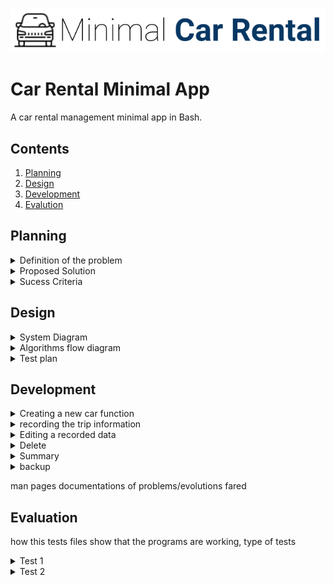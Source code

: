 ![CarRental](logo.png)

Car Rental Minimal App
===========================

A car rental management minimal app in Bash.

Contents
-----
  1. [Planning](#planning)
  1. [Design](#design)
  1. [Development](#development)
  1. [Evalution](#evaluation)

Planning
---------- 
 <details><summary>Definition of the problem</summary>
My client is an onwer of a car rental bussiness. His company has a range of cars availbale for rent on a price that varies on the hours of use of the car. The owner requests a computer program for recording information about their orders with the purpose of collecting basic information about the distance driven for each car and points out specific features: easy commands to allow to create a car, record a trip distance, query the trip history a car, edit, delete a car and see the total statistics. One more requirement of the client was a simple terminal based program with a simple and transparent installation. Theres no reference to prior experience with a computer system program. 
 <p></details>

 <details><summary>Proposed Solution</summary>
Since we dont know about any prior experience of the stakeholders with a computer system, we have to follow all the requirements given by the client entirely and successfully because we assume they must be according the stakeholders capacities and the technology present in the company. To make the installation easy and clear, its necessary to use a sotware system that already has the chosen terminal to reduce the work of going through its instalation, which would make the process of installing the app less simple and longer. I chose to work on bash because I am familiar with it, its a free software that can be found in most operating systems except for window bases. These include a lot of linux distributions, macs ls, ios, android among otherrs. It can generate txt files and has the man page feature. 
Git Hub was used to record all the steps in the process of creating the Car Rental App. This helps in the organization to keep on track on what is done and what needs to be done. 
  https://techterms.com/definition/bash
  https://devdocs.io/bash/html_node/bash-features#Bash-Features
  <p></details>
 
 <details><summary>Sucess Criteria</summary>
  These are the measurable outcomes :

1. A car can be created and stored in the database
1. A trip can be recorded for a given car
1. A summary (total distance traveled) of trips can be measured for a particular car
1. A car information can be edited
1. A basic backup system is available
1. Installation is simple-> it does not require additional software, one step process
1. A car can be deleted
1. The application can be uninstalled 
 <p></details>
 
Design
---------
 <details><summary>System Diagram</summary>
  ![SystemDiagram]() 
  [Fig1][This picture shows the system diagram for the car rental program]
  
 
 To design the system diagram of the car rental app we followed the requirements of the client for the desirable outcomes. 
 The input of data will be made through a bash terminal using the scripts that we will be uploaded together with the Cra Rental App through installation. The data will be directed to the database file tha is also within the Car Rental App folder.
 Our scripts comprehend 8 actions that will be afterwards explained in the development section: create, record, edit,delete, summary, backup and uninstall.
<p></details> 

<details><summary>Algorithms flow diagram</summary>
create 
record
summarize
<p></details> 

<details><summary>Test plan</summary>
 testing plan
  program---expected outcome
<p></details> 

Development
----------
  
<details><summary>Creating a new car function</summary>
  
The create script has the function of 
 The following steps summarize the algorithms to create a new car in the system:
  
1. Get input from the user 
1. Check number of arguments (model, color, pp). If 4 then continue, if not "message", exit. 
1. Write to main file with one extra line. Not erasing other entries. 
1. Create car trip file with 4 case for the 4 arguments plate.txt

```.sh
#!/bin/bash

#This program creates a car and record the orders of a car rental bussiness

#Create a car
#Check number of arguments
if [ $# -ne 4 ]; then
echo " Incomplete input. Please enter Plate, Model, Colour and PP "
exit
fi

#If number of arguments is correct. Continue
plate=$1
model=$2
color=$3
pp=$4

#Record order
#moving to the directory where we can find the db file inside the RentalCarApp
#folder. Now we are inside the scripts file, so we will move one level up.
cd ..
#Adding new entry to the file maincarfile.txt without erasing.
echo "$plate $model $color $pp" >> db/maincarfile.txt
#creating
echo " " > db/$plate.txt

bash script/frame1.sh "Car Created successfully"
```
[This script shows the algorithms for creating the car]
<p></details>


<details><summary>recording the trip information</summary>
 The following steps summarize the algorithms to record trip info:
  
1. Check arguments (Plate, km,Date-out,Date-in) if 4, then continue, if not "message", exit.
1. Check that the car exists.
1. If car exists then write the trip info in the $plate.txt file, without erasing previous trips.

```
#!/bin/bash

plate=$1
km=$2
dateout=$3
datein=$4

#Check if arguments are complete
if [ $# -ne 4 ]; then
echo " The arguments are not complete. Enter Plate, Km, Date-out and Date-in "
exit
fi

plate=$1
km=$2
dateout=$3
datein=$4

cd ../db
if [ ! -f $plate.txt ]; then
echo "This car was not created"
exit
else
echo "$km $dateout $datein" >> $plate.txt
fi

cd ../script
bash frame1.sh "Trip info recorded succesfully"
```
[This script shows the algorith for recording a car trip]
<p></details>

<details><summary>Editing a recorded data</summary>
   The following steps summarize the algorithms to edit a car info:
1. Check the number of arguments. If not equal to 4, then print "message" and exit
1. atribute variables to the arguments
1. move to the database file to locate the car file
1. check if car file exists. If not, then print "message" and exit. Else, copy the arguments to the car file.
1. move to the script file to locate the frame script
1. show results in frame script
  
```
 #!/bin/bash

#Check if arguments are complete
if [ $# -ne 4 ]; then
echo " The arguments are not complete. Enter Plate, Km, Date-out and Date-in "
exit
fi

plate=$1
km=$2
dateout=$3
datein=$4

cd ../db
if [ ! -f $plate.txt ]; then
echo "This car was not created"
exit
else
echo "$km $dateout $datein" >> $plate.txt
fi

cd ../script
bash frame1.sh "Trip info recorded succesfully"
```
[This scripts shows the algorithms to edit a car info]
<p></details>
  
  
<details><summary>Delete</summary>
  The following steps summarize the algorithms to delete a car:
1. Check the existance and number of arguments. If not equal to one, then print "message" and exit. If yes, continue.
1. atribute a variable to the first argument
1. move to the database directory to locate the car file
1. check if car exists. If not, then print "message" and exit. Else, delete the car file and delete the car info in the main car file 
1. Show results in frame
  
```
#!/bin/bash

#This program deletes a created car

#First we check the number of arguments
if [ $# -ne 1 ]; then
echo " No input. Please restart and enter the name of the car. "
exit
fi

plate=$1

#move to the Car Rental App main folder
cd ../db

#Check if car exists
if [ ! -f $plate.txt ]; then
echo " This car does not exist."
exit

else

#delete car
rm db/$plate.txt


#delete line of the car in the maintext.file
sed -i '' "/$plate/d" db/maincarfile.txt

#showing the results
bash script/frame1.sh "Car deleted successfully"

fi
```
[The above script shows the algorithms to delete a car]
<p></details>


<details><summary>Summary</summary>
  The following steps summarize the algorithms to generate the summary of a car:

1. Check the number of arguments. If 1 continue, if not "message", exit.
1. Check if the car exists. If yes continue, if not "message", exit.
1. Read the record trips in the car license and for the first word in line (km)
do summary for all if $1 arg =all

```
#!/bin/bash


#This script generates the summary of the car

bash frame1.sh Summary

#Check if the user inputs any argument (check number of arguments)
if [ $# -ne 1 ]; then
echo "No argument inputed.Run the program again and enter the car license"
exit
fi


#Check if file exists in database
FILE=$1
#Another option is moving to the database before checking the file
if [ ! -f "../db/$FILE.txt" ]; then
 echo " Car not created. $FILE does not exist in the database "
 exit
fi

#Summary of the car
total=0

while read line;
do

#Show the sum of the km
for km in $line
do
  (( total=$total+$km ))
break
done

done < ../db/$FILE.txt

#Step 4: Show result nicely
cd ../script/
bash frame1.sh "Total distance travelled for $FILE was $total"
exit
```
<p></details>

<details><summary>backup</summary>
The following steps summarize the algorithms to backup the data in the Car Rental App:
1. Check the existance and number of arguments. If not equal to 1 then print "message", exit, else :
   1. cope the Car Rental App into a destination input by the user
   2. change the name to one that specifies the day of the backup
   3. show the results  
  
```
#!/bin/bash

#this program backs up the Rental Car app data into a directory chosen by the
#user

destination=$1

if [ $# -ne 1 ]; then
echo "Sorry, no destination was inputed. Try again"
exit

else

date=date+%D
cp -a ~/Desktop/RentalCarApp/db $destination
mv $destination/db $destination/db-$date
echo "Successfully backed up into $destination."
fi
```
[The above script shows the algorithms to backup the Car Rental App data]
<p></details>

man pages 
documentations of problems/evolutions fared

Evaluation
----------------------

how this tests files show that the programs are working, type of tests

<details><summary>Test 1</summary>
1. First time running the program we had one issue: the test file needed to move to the main folder
  
```
  .sh
cd ../
```

This is necessary because the create.sh resids in the main folder whereas the test file is inside the /tests folders.

1. The second run of the the test file was also unsucessfull because the database folder was not existent. Also the created program did not store the license file inside the database 
<p></details>

<details><summary>Test 2</summary>
1. First we check if the car was added to the mainfile
In the shell script we used this line:
  
```
.sh
lastline= $( tail -n 1 Databse/maincarfile.txt )
```
The tail -n command is used to read the lines from the last one and the number (1) is the number of the lines that have to be read. Everything together is doing **read 1 line starting from the last one**
1. Then we compare the file we created for the test with the lastline in the maincarfile
1. We had an error because of not putting the quotation mark 
quotation marks makes the argument a phrase. Without the quotation mark the words will be read separetly not as a phrase and it might give tHE ERROR OF "too many arguments"

summary : explain what type of testing was used (refer to the slides in )

compare the criteria with the result, evidence for the succes criteria 
recommendations for the future 
move the test files to development 
<p></details>

